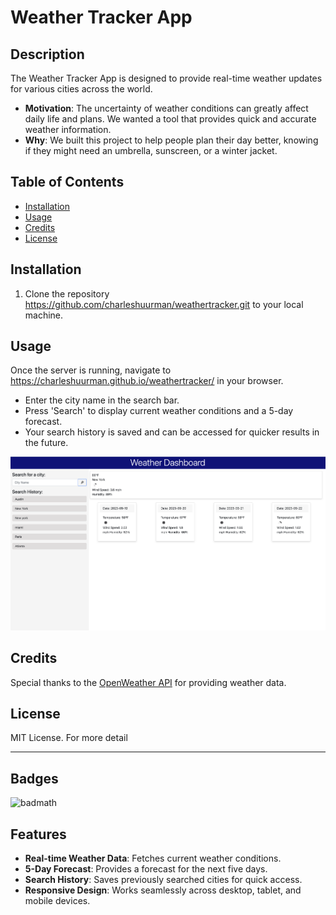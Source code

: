 # Weather Tracker App

## Description

The Weather Tracker App is designed to provide real-time weather updates for various cities across the world.

- **Motivation**: The uncertainty of weather conditions can greatly affect daily life and plans. We wanted a tool that provides quick and accurate weather information.
- **Why**: We built this project to help people plan their day better, knowing if they might need an umbrella, sunscreen, or a winter jacket.

## Table of Contents

- [Installation](#installation)
- [Usage](#usage)
- [Credits](#credits)
- [License](#license)

## Installation

1. Clone the repository https://github.com/charleshuurman/weathertracker.git to your local machine.

## Usage

Once the server is running, navigate to https://charleshuurman.github.io/weathertracker/ in your browser.

- Enter the city name in the search bar.
- Press 'Search' to display current weather conditions and a 5-day forecast.
- Your search history is saved and can be accessed for quicker results in the future.

![Weather App Screenshot](Assets/screenshot.png)

## Credits

Special thanks to the [OpenWeather API](https://openweathermap.org/api) for providing weather data.

## License

MIT License. For more detail

---

## Badges

![badmath](https://img.shields.io/github/languages/top/lernantino/badmath)

## Features

- **Real-time Weather Data**: Fetches current weather conditions.
- **5-Day Forecast**: Provides a forecast for the next five days.
- **Search History**: Saves previously searched cities for quick access.
- **Responsive Design**: Works seamlessly across desktop, tablet, and mobile devices.
